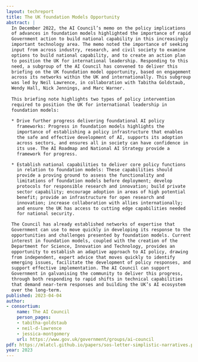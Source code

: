 ```yaml
---
layout: techreport
title: The UK foundation Models Opportunity
abstract: |
  In December 2022, the AI Council’s memo on the policy implications
  of advances in foundation models highlighted the importance of rapid
  Government action to build national capability in this increasingly
  important technology area. The memo noted the importance of seeking
  input from across industry, research, and civil society to examine
  options to build national capability, and to create an action plan
  to position the UK for international leadership. Responding to this
  need, a subgroup of the AI Council has convened to deliver this
  briefing on the UK foundation model opportunity, based on engagement
  across its networks within the UK and internationally. This subgroup
  was led by Neil Lawrence, in collaboration with Tabitha Goldstaub,
  Wendy Hall, Nick Jennings, and Marc Warner.
  
  This briefing note highlights two types of policy intervention
  required to position the UK for international leadership in
  foundation models:
  
  * Drive further progress delivering foundational AI policy
    frameworks: Progress in foundation models highlights the
    importance of establishing a policy infrastructure that enables
    the safe and effective development of AI, supports its adoption
    across sectors, and ensures all in society can have confidence in
    its use. The AI Roadmap and National AI Strategy provide a
    framework for progress.

  * Establish national capabilities to deliver core policy functions
    in relation to foundation models: These capabilities should
    provide a proving ground to assess the functionality and
    limitations of foundation models before deployment; develop
    protocols for responsible research and innovation; build private
    sector capability; encourage adoption in areas of high potential
    benefit; provide an infrastructure for open research and
    innovation; increase collaboration with allies internationally;
    and ensure the UK has access to cutting edge capabilities needed
    for national security.

  The Council has already established networks of expertise that
  Government can use to move quickly in developing its response to the
  opportunities and challenges presented by foundation models. Current
  interest in foundation models, coupled with the creation of the
  Department for Science, Innovation and Technology, provides an
  opportunity to establish an adaptive approach to AI policy, drawing
  from independent, expert advice that moves quickly to identify
  emerging issues, facilitate the development of policy responses, and
  support effective implementation. The AI Council can support
  Government in galvanising the community to deliver this progress,
  through both responding to rapid shifts in technical capabilities
  that demand near-term responses and building the UK’s AI ecosystem
  over the long-term.
published: 2023-04-04
author:
- consortium: 
    name: The AI Council
    person_pages:
    - tabitha-goldstaub
    - neil-d-lawrence
    - jessica-montgomery
    url: https://www.gov.uk/government/groups/ai-council
pdf: https://mlatcl.github.io/papers/sos-letter-simplistic-narratives.pdf 
year: 2023
---
```


